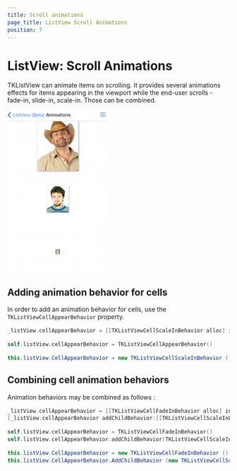 ```yaml
---
title: Scroll animations
page_title: ListView Scroll Animations
position: 7
---
```


# ListView: Scroll Animations

TKListView can animate items on scrolling. It provides several animations effects for items appearing in the viewport while the end-user scrolls - fade-in, slide-in, scale-in. Those can be combined.

<img src="../images/listview-scroll-animations001.png" />

## Adding animation behavior for cells 


In order to add an animation behavior for cells, use the <code>TKListViewCellAppearBehavior</code> property. 

```Objective-C
_listView.cellAppearBehavior = [[TKListViewCellScaleInBehavior alloc] init];
```
```Swift
self.listView.cellAppearBehavior = TKListViewCellAppearBehavior()
```
```C#
this.listView.CellAppearBehavior = new TKListViewCellScaleInBehavior ();
```

## Combining cell animation behaviors 

Animation behaviors may be combined as follows : 

```Objective-C
_listView.cellAppearBehavior = [[TKListViewCellFadeInBehavior alloc] init];
[_listView.cellAppearBehavior addChildBehavior:[[TKListViewCellScaleInBehavior alloc] init]];
```
```Swift
self.listView.cellAppearBehavior = TKListViewCellFadeInBehavior()
self.listView.cellAppearBehavior.addChildBehavior(TKListViewCellScaleInBehavior())
```
```C#
this.listView.CellAppearBehavior = new TKListViewCellFadeInBehavior ();
this.listView.CellAppearBehavior.AddChildBehavior (new TKListViewCellScaleInBehavior ());
```
